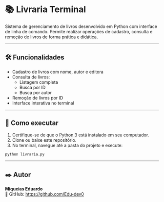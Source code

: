 
# 📚 Livraria Terminal 

Sistema de gerenciamento de livros desenvolvido em Python com interface de linha de comando. Permite realizar operações de cadastro, consulta e remoção de livros de forma prática e didática.

---

## 🛠 Funcionalidades

- Cadastro de livros com nome, autor e editora
- Consulta de livros:
  - Listagem completa
  - Busca por ID
  - Busca por autor
- Remoção de livros por ID
- Interface interativa no terminal

---

## 🚀 Como executar

1. Certifique-se de que o [Python 3](https://www.python.org/downloads/) está instalado em seu computador.
2. Clone ou baixe este repositório.
3. No terminal, navegue até a pasta do projeto e execute:

```bash
python livraria.py 
```

---

## ✒️ Autor

**Miqueias Eduardo**  
🔗  GitHub: https://github.com/Edu-dev0


